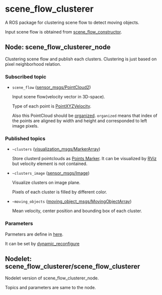 # scene_flow_clusterer

A ROS package for clustering scene flow to detect moving objects.

Input scene flow is obtained from [scene_flow_constructor](https://github.com/ActiveIntelligentSystemsLab/moving_object_detector/tree/master/scene_flow_constructor).

## Node: scene_flow_clusterer_node

Clustering scene flow and publish each clusters.
Clustering is just based on pixel neighborhood relation.

### Subscribed topic

* `scene_flow` ([sensor_msgs/PointCloud2](http://docs.ros.org/api/sensor_msgs/html/msg/PointCloud2.html))

  Input scene flow(velocity vector in 3D-space).

  Type of each point is [PointXYZVelocity](https://github.com/ActiveIntelligentSystemsLab/moving_object_detector/blob/master/scene_flow_constructor/include/scene_flow_constructor/pcl_point_xyz_velocity.h).

  Also this PointCloud should be [organized](http://docs.pointclouds.org/trunk/classpcl_1_1_point_cloud.html#aca13e044f7064cd2114d37a42bdedc87).
  `organized` means that index of the points are aligned by width and height and corresponded to left image pixels. 

### Published topics

* `~clusters` ([visualization_msgs/MarkerArray](http://docs.ros.org/api/visualization_msgs/html/msg/MarkerArray.html))

  Store clusterd pointclouds as [Points Marker](http://wiki.ros.org/rviz/DisplayTypes/Marker#Points_.28POINTS.3D8.29).
  It can be visualized by [RViz](http://wiki.ros.org/rviz) but velocity element is not contained.

* `~clusters_image` ([sensor_msgs/Image](http://docs.ros.org/api/sensor_msgs/html/msg/Image.html))

  Visualize clusters on image plane.
  
  Pixels of each cluster is filled by different color.

* `~moving_objects` ([moving_object_msgs/MovingObjectArray](https://github.com/ActiveIntelligentSystemsLab/moving_object_detector/blob/master/moving_object_msgs/msg/MovingObjectArray.msg))

  Mean velocity, center position and bounding box of each cluster.

### Parameters

Parmeters are define in [here](cfg/Clusterer.cfg).

It can be set by [dynamic_reconfigure](http://wiki.ros.org/dynamic_reconfigure)

## Nodelet: scene_flow_clusterer/scene_flow_clusterer

Nodelet version of scene_flow_clusterer_node.

Topics and parameters are same to the node.

